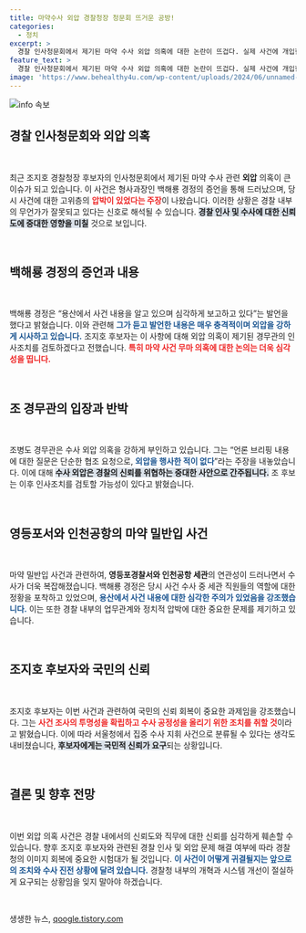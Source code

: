```yaml
---
title: 마약수사 외압 경찰청장 청문회 뜨거운 공방!
categories:
  - 정치
excerpt: >
  경찰 인사청문회에서 제기된 마약 수사 외압 의혹에 대한 논란이 뜨겁다. 실제 사건에 개입한 경정은 대통령실의 감독을 주장하며 중대한 외압을 암시했다. 조지호 후보자는 외압 가담자에 대한 인사조치를 예고하며 파장이 예상된다. 클릭하여 사건의 전말을 확인해보세요!
feature_text: >
  경찰 인사청문회에서 제기된 마약 수사 외압 의혹에 대한 논란이 뜨겁다. 실제 사건에 개입한 경정은 대통령실의 감독을 주장하며 중대한 외압을 암시했다. 조지호 후보자는 외압 가담자에 대한 인사조치를 예고하며 파장이 예상된다. 클릭하여 사건의 전말을 확인해보세요!
image: 'https://www.behealthy4u.com/wp-content/uploads/2024/06/unnamed-file.png'
---
```


<p><img src="https://www.behealthy4u.com/wp-content/uploads/2024/06/unnamed-file.png" alt="info 속보" /></p>

<h2 data-ke-size="size26">경찰 인사청문회와 외압 의혹</h2>

<p data-ke-size="size16">&nbsp;</p>

<p>최근 조지호 경찰청장 후보자의 인사청문회에서 제기된 마약 수사 관련 <b>외압</b> 의혹이 큰 이슈가 되고 있습니다. 이 사건은 형사과장인 백해룡 경정의 증언을 통해 드러났으며, 당시 사건에 대한 고위층의 <b><span style="color: #ee2323;">압박이 있었다는 주장</span></b>이 나왔습니다. 이러한 상황은 경찰 내부의 무언가가 잘못되고 있다는 신호로 해석될 수 있습니다. <b><span style="background-color: #21538527;">경찰 인사 및 수사에 대한 신뢰도에 중대한 영향을 미칠</span></b> 것으로 보입니다.</p>

<p data-ke-size="size16">&nbsp;</p>

<h2 data-ke-size="size26">백해룡 경정의 증언과 내용</h2>

<p data-ke-size="size16">&nbsp;</p>

<p>백해룡 경정은 “용산에서 사건 내용을 알고 있으며 심각하게 보고하고 있다”는 발언을 했다고 밝혔습니다. 이와 관련해 <b><span style="color: #1a5490;">그가 듣고 발언한 내용은 매우 충격적이며 외압을 강하게 시사하고 있습니다.</span></b> 조지호 후보자는 이 사항에 대해 외압 의혹이 제기된 경무관의 인사조치를 검토하겠다고 전했습니다. <b><span style="color: #ee2323;">특히 마약 사건 무마 의혹에 대한 논의는 더욱 심각성을 띱니다.</span></b></p>

<p data-ke-size="size16">&nbsp;</p>

<h2 data-ke-size="size26">조 경무관의 입장과 반박</h2>

<p data-ke-size="size16">&nbsp;</p>

<p>조병도 경무관은 수사 외압 의혹을 강하게 부인하고 있습니다. 그는 “언론 브리핑 내용에 대한 질문은 단순한 협조 요청으로, <b><span style="color: #1a5490;">외압을 행사한 적이 없다</span></b>”라는 주장을 내놓았습니다. 이에 대해 <b><span style="background-color: #21538527;">수사 외압은 경찰의 신뢰를 위협하는 중대한 사안으로 간주됩니다.</span></b> 조 후보는 이후 인사조치를 검토할 가능성이 있다고 밝혔습니다.</p>

<p data-ke-size="size16">&nbsp;</p>

<h2 data-ke-size="size26">영등포서와 인천공항의 마약 밀반입 사건</h2>

<p data-ke-size="size16">&nbsp;</p>

<p>마약 밀반입 사건과 관련하여, <b>영등포경찰서와 인천공항 세관</b>의 연관성이 드러나면서 수사가 더욱 복잡해졌습니다. 백해룡 경정은 당시 사건 수사 중 세관 직원들의 역할에 대한 정황을 포착하고 있었으며, <b><span style="color: #1a5490;">용산에서 사건 내용에 대한 심각한 주의가 있었음을 강조했습니다.</span></b> 이는 또한 경찰 내부의 업무관계와 정치적 압박에 대한 중요한 문제를 제기하고 있습니다.</p>

<p data-ke-size="size16">&nbsp;</p>

<h2 data-ke-size="size26">조지호 후보자와 국민의 신뢰</h2>

<p data-ke-size="size16">&nbsp;</p>

<p>조지호 후보자는 이번 사건과 관련하여 국민의 신뢰 회복이 중요한 과제임을 강조했습니다. 그는 <b><span style="color: #ee2323;">사건 조사의 투명성을 확립하고 수사 공정성을 올리기 위한 조치를 취할 것</span></b>이라고 밝혔습니다. 이에 따라 서울청에서 집중 수사 지휘 사건으로 분류될 수 있다는 생각도 내비쳤습니다, <b><span style="background-color: #21538527;">후보자에게는 국민적 신뢰가 요구</span></b>되는 상황입니다.</p>

<p data-ke-size="size16">&nbsp;</p>

<h2 data-ke-size="size26">결론 및 향후 전망</h2>

<p data-ke-size="size16">&nbsp;</p>

<p>이번 외압 의혹 사건은 경찰 내에서의 신뢰도와 직무에 대한 신뢰를 심각하게 훼손할 수 있습니다. 향후 조지호 후보자와 관련된 경찰 인사 및 외압 문제 해결 여부에 따라 경찰청의 이미지 회복에 중요한 시험대가 될 것입니다. <b><span style="color: #1a5490;">이 사건이 어떻게 귀결될지는 앞으로의 조치와 수사 진전 상황에 달려 있습니다.</span></b> 경찰청 내부의 개혁과 시스템 개선이 절실하게 요구되는 상황임을 잊지 말아야 하겠습니다. </p>

<p data-ke-size="size16">&nbsp;</p>
생생한 뉴스, <a href="https://qoogle.tistory.com" rel="dofollow">qoogle.tistory.com</a>


